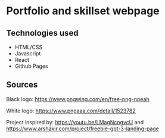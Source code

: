# Portfolio and skillset webpage

## Technologies used
* HTML/CSS
* Javascript
* React
* Github Pages


## Sources
Black logo: https://www.pngwing.com/en/free-png-npeah
  
White logo: https://www.pngaaa.com/detail/1523782

Project inspired by: https://youtu.be/LMagNcngvcU
and 
https://www.arshakir.com/project/freebie-gpt-3-landing-page